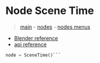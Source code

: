 # Node Scene Time

> [main](../structure.md) - [nodes](nodes.md) - [nodes menus](nodes_menus.md)

- [Blender reference](https://docs.blender.org/manual/en/latest/modeling/geometry_nodes/input/scene_time.html)
 - [api reference]({node.blender_python_ref})

```python
node = SceneTime()```
